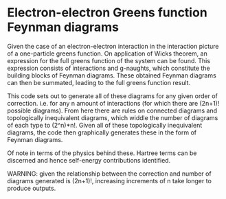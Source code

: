 # Electron-electron Greens function Feynman diagrams

Given the case of an electron-electron interaction in the interaction picture of a one-particle greens function. On application of Wicks theorem, an expression for the full greens function of the system can be found. This expression consists of interactions and g-naughts, which constitute the building blocks of Feynman diagrams. These obtained Feynman diagrams can then be summated, leading to the full greens function result.

This code sets out to generate all of these diagrams for any given order of correction. i.e. for any n amount of interactions (for which there are (2n+1)! possible diagrams). From here there are rules on connected diagrams and topologically inequivalent diagrams, which widdle the number of diagrams of each type to (2^n)*n!. Given all of these topologically inequivalent diagrams, the code then graphically generates these in the form of Feynman diagrams. 

Of note in terms of the physics behind these. Hartree terms can be discerned and hence self-energy contributions identified.

WARNING: given the relationship between the correction and number of diagrams generated is (2n+1)!, increasing increments of n take longer to produce outputs.
